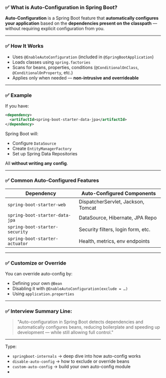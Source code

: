 ### ✅ **What is Auto-Configuration in Spring Boot?**

**Auto-Configuration** is a Spring Boot feature that **automatically configures your application** based on the **dependencies present on the classpath** — without requiring explicit configuration from you.

---

### ✅ **How It Works**

* Uses `@EnableAutoConfiguration` (included in `@SpringBootApplication`)
* Loads classes using `spring.factories`
* Scans for beans, properties, conditions (`@ConditionalOnClass`, `@ConditionalOnProperty`, etc.)
* Applies only when needed — **non-intrusive and overrideable**

---

### ✅ **Example**

If you have:

```xml
<dependency>
  <artifactId>spring-boot-starter-data-jpa</artifactId>
</dependency>
```

Spring Boot will:

* Configure `DataSource`
* Create `EntityManagerFactory`
* Set up Spring Data Repositories

All **without writing any config**.

---

### ✅ Common Auto-Configured Features

| Dependency                     | Auto-Configured Components         |
| ------------------------------ | ---------------------------------- |
| `spring-boot-starter-web`      | DispatcherServlet, Jackson, Tomcat |
| `spring-boot-starter-data-jpa` | DataSource, Hibernate, JPA Repo    |
| `spring-boot-starter-security` | Security filters, login form, etc. |
| `spring-boot-starter-actuator` | Health, metrics, env endpoints     |

---

### ✅ Customize or Override

You can override auto-config by:

* Defining your own `@Bean`
* Disabling it with `@EnableAutoConfiguration(exclude = …)`
* Using `application.properties`

---

### ✅ Interview Summary Line:

> "Auto-configuration in Spring Boot detects dependencies and automatically configures beans, reducing boilerplate and speeding up development — while still allowing full control."

---

Type:

* `springboot-internals` → deep dive into how auto-config works
* `disable-auto-config` → how to exclude or override beans
* `custom-auto-config` → build your own auto-config module
* 
